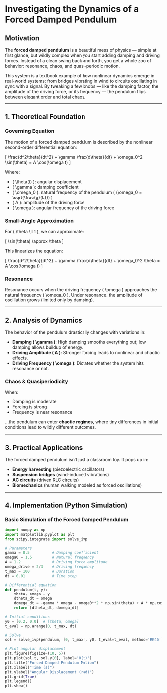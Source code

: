 # Investigating the Dynamics of a Forced Damped Pendulum

## Motivation

The **forced damped pendulum** is a beautiful mess of physics — simple at first glance, but wildly complex when you start adding damping and driving forces. Instead of a clean swing back and forth, you get a whole zoo of behavior: resonance, chaos, and quasi-periodic motion.

This system is a textbook example of how nonlinear dynamics emerge in real-world systems: from bridges vibrating in wind to circuits oscillating in sync with a signal. By tweaking a few knobs — like the damping factor, the amplitude of the driving force, or its frequency — the pendulum flips between elegant order and total chaos.

---

## 1. Theoretical Foundation

### Governing Equation

The motion of a forced damped pendulum is described by the nonlinear second-order differential equation:

\[
\frac{d^2\theta}{dt^2} + \gamma \frac{d\theta}{dt} + \omega_0^2 \sin(\theta) = A \cos(\omega t)
\]

Where:

- \( \theta(t) \): angular displacement
- \( \gamma \): damping coefficient
- \( \omega_0 \): natural frequency of the pendulum \( (\omega_0 = \sqrt{\frac{g}{L}}) \)
- \( A \): amplitude of the driving force
- \( \omega \): angular frequency of the driving force

### Small-Angle Approximation

For \( \theta \ll 1 \), we can approximate:

\[
\sin(\theta) \approx \theta
\]

This linearizes the equation:

\[
\frac{d^2\theta}{dt^2} + \gamma \frac{d\theta}{dt} + \omega_0^2 \theta = A \cos(\omega t)
\]

### Resonance

Resonance occurs when the driving frequency \( \omega \) approaches the natural frequency \( \omega_0 \). Under resonance, the amplitude of oscillation grows (limited only by damping).

---

## 2. Analysis of Dynamics

The behavior of the pendulum drastically changes with variations in:

- **Damping \( \gamma \)**: High damping smooths everything out; low damping allows buildup of energy.
- **Driving Amplitude \( A \)**: Stronger forcing leads to nonlinear and chaotic effects.
- **Driving Frequency \( \omega \)**: Dictates whether the system hits resonance or not.

### Chaos & Quasiperiodicity

When:
- Damping is moderate
- Forcing is strong
- Frequency is near resonance

...the pendulum can enter **chaotic regimes**, where tiny differences in initial conditions lead to wildly different outcomes.

---

## 3. Practical Applications

The forced damped pendulum isn’t just a classroom toy. It pops up in:

- **Energy harvesting** (piezoelectric oscillators)
- **Suspension bridges** (wind-induced vibrations)
- **AC circuits** (driven RLC circuits)
- **Biomechanics** (human walking modeled as forced oscillations)

---

## 4. Implementation (Python Simulation)

### Basic Simulation of the Forced Damped Pendulum

```python
import numpy as np
import matplotlib.pyplot as plt
from scipy.integrate import solve_ivp

# Parameters
gamma = 0.5          # Damping coefficient
omega0 = 1.5         # Natural frequency
A = 1.2              # Driving force amplitude
omega_drive = 2/3    # Driving frequency
t_max = 100          # Duration
dt = 0.01            # Time step

# Differential equation
def pendulum(t, y):
    theta, omega = y
    dtheta_dt = omega
    domega_dt = -gamma * omega - omega0**2 * np.sin(theta) + A * np.cos(omega_drive * t)
    return [dtheta_dt, domega_dt]

# Initial conditions
y0 = [0.2, 0.0]  # [theta, omega]
t_eval = np.arange(0, t_max, dt)

# Solve
sol = solve_ivp(pendulum, [0, t_max], y0, t_eval=t_eval, method='RK45')

# Plot angular displacement
plt.figure(figsize=(10, 5))
plt.plot(sol.t, sol.y[0], label='θ(t)')
plt.title("Forced Damped Pendulum Motion")
plt.xlabel("Time (s)")
plt.ylabel("Angular Displacement (rad)")
plt.grid(True)
plt.legend()
plt.show()
